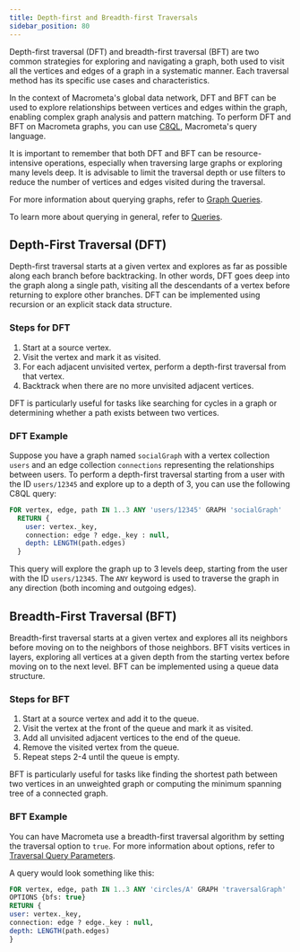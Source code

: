 ```yaml
---
title: Depth-first and Breadth-first Traversals
sidebar_position: 80
---
```


Depth-first traversal (DFT) and breadth-first traversal (BFT) are two common strategies for exploring and navigating a graph, both used to visit all the vertices and edges of a graph in a systematic manner. Each traversal method has its specific use cases and characteristics.

In the context of Macrometa's global data network, DFT and BFT can be used to explore relationships between vertices and edges within the graph, enabling complex graph analysis and pattern matching. To perform DFT and BFT on Macrometa graphs, you can use [C8QL](../../queries/c8ql/), Macrometa's query language.

It is important to remember that both DFT and BFT can be resource-intensive operations, especially when traversing large graphs or exploring many levels deep. It is advisable to limit the traversal depth or use filters to reduce the number of vertices and edges visited during the traversal.

For more information about querying graphs, refer to [Graph Queries](../graph-queries/).

To learn more about querying in general, refer to [Queries](../../queries/).

## Depth-First Traversal (DFT)

Depth-first traversal starts at a given vertex and explores as far as possible along each branch before backtracking. In other words, DFT goes deep into the graph along a single path, visiting all the descendants of a vertex before returning to explore other branches. DFT can be implemented using recursion or an explicit stack data structure.

### Steps for DFT

1. Start at a source vertex.
1. Visit the vertex and mark it as visited.
1. For each adjacent unvisited vertex, perform a depth-first traversal from that vertex.
1. Backtrack when there are no more unvisited adjacent vertices.

DFT is particularly useful for tasks like searching for cycles in a graph or determining whether a path exists between two vertices.

### DFT Example

Suppose you have a graph named `socialGraph` with a vertex collection `users` and an edge collection `connections` representing the relationships between users. To perform a depth-first traversal starting from a user with the ID `users/12345` and explore up to a depth of 3, you can use the following C8QL query:

```sql
FOR vertex, edge, path IN 1..3 ANY 'users/12345' GRAPH 'socialGraph'
  RETURN {
    user: vertex._key,
    connection: edge ? edge._key : null,
    depth: LENGTH(path.edges)
  }
```

This query will explore the graph up to 3 levels deep, starting from the user with the ID `users/12345`. The `ANY` keyword is used to traverse the graph in any direction (both incoming and outgoing edges).

## Breadth-First Traversal (BFT)

Breadth-first traversal starts at a given vertex and explores all its neighbors before moving on to the neighbors of those neighbors. BFT visits vertices in layers, exploring all vertices at a given depth from the starting vertex before moving on to the next level. BFT can be implemented using a queue data structure.

### Steps for BFT

1. Start at a source vertex and add it to the queue.
1. Visit the vertex at the front of the queue and mark it as visited.
1. Add all unvisited adjacent vertices to the end of the queue.
1. Remove the visited vertex from the queue.
1. Repeat steps 2-4 until the queue is empty.

BFT is particularly useful for tasks like finding the shortest path between two vertices in an unweighted graph or computing the minimum spanning tree of a connected graph.

### BFT Example

You can have Macrometa use a breadth-first traversal algorithm by setting the traversal option to `true`. For more information about options, refer to [Traversal Query Parameters](../graph-queries/traversal-queries/index.md#query-parameters).

A query would look something like this:

```sql
FOR vertex, edge, path IN 1..3 ANY 'circles/A' GRAPH 'traversalGraph'
OPTIONS {bfs: true}
RETURN {
user: vertex._key,
connection: edge ? edge._key : null,
depth: LENGTH(path.edges)
}
```
